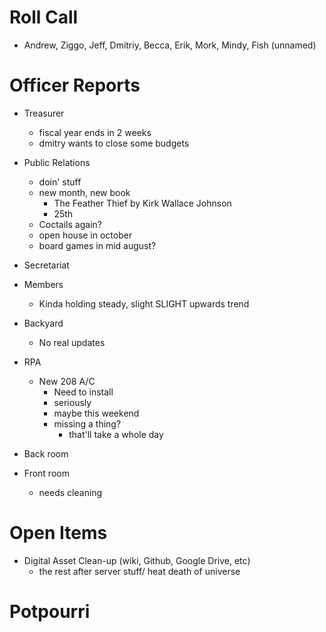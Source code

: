 Roll Call
=========
- Andrew, Ziggo, Jeff, Dmitriy, Becca, Erik, Mork, Mindy, Fish (unnamed)
  
Officer Reports
===============
- Treasurer
  - fiscal year ends in 2 weeks
  - dmitry wants to close some budgets
- Public Relations
  - doin' stuff
  - new month, new book
    - The Feather Thief by Kirk Wallace Johnson
    - 25th
  - Coctails again?
  -  open house in october
  - board games in mid august?
- Secretariat

- Members
  - Kinda holding steady, slight SLIGHT upwards trend
- Backyard
  - No real updates
- RPA
  - New 208 A/C
    - Need to install
    - seriously
    - maybe this weekend
    - missing a thing?
      - that'll take a whole day
- Back room

- Front room
  - needs cleaning

Open Items
==========

- Digital Asset Clean-up (wiki, Github, Google Drive, etc)
  - the rest after server stuff/ heat death of universe
  
Potpourri
=========

